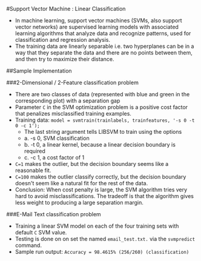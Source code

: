 #Support Vector Machine : Linear Classification
- In machine learning, support vector machines (SVMs, also support vector networks) are supervised learning models with associated learning algorithms that analyze data and recognize patterns, used for classification and regression analysis. 
- The training data are linearly separable i.e. two hyperplanes can be in a way that they separate the data and there are no points between them, and then try to maximize their distance. 

##Sample Implementation

###2-Dimensional / 2-Feature classification problem
- There are two classes of data (represented with blue and green in the corresponding plot) with a separation gap
- Parameter `C` in the SVM optimization problem is a positive cost factor that penalizes misclassified training examples. 
- Training data: `model = svmtrain(trainlabels, trainfeatures, '-s 0 -t 0 -c 1');`
  - The last string argument tells LIBSVM to train using the options
  - a. -s 0, SVM classification
  - b. -t 0, a linear kernel, because a linear decision boundary is required
  - c. -c 1, a cost factor of 1
- `C=1` makes the outlier, but the decision boundary seems like a reasonable fit.
- `C=100` makes the outlier classify correctly, but the decision boundary doesn't seem like a natural fit for the rest of the data.
- Conclusion: When cost penalty is large, the SVM algorithm tries very hard to avoid misclassifications. The tradeoff is that the algorithm gives less weight to producing a large separation margin.

###E-Mail Text classification problem
- Training a linear SVM model on each of the four training sets with  default `C` SVM value. 
- Testing is done on on set the named `email_test.txt.` via the `svmpredict` command.
- Sample run output: `Accuracy = 98.4615% (256/260) (classification)`
